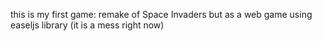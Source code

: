 this is my first game: remake of Space Invaders but as a web game using easeljs library
(it is a mess right now)
